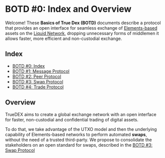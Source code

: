 # BOTD #0: Index and Overview


Welcome! These **Basics of True Dex (BOTD)** documents
describe a protocol that provides an open interface for seamless exchange of [Elements-based](https://elementsproject.org) assets on the [Liquid Network](https://liquid.net), dropping unnecessary forms of middlemen it allows faster, more efficient and non-custodial exchange.

## Index 

* [BOTD #0: Index](00-index.md)
* [BOTD #1: Message Protocol](01-message-protocol.md)
* [BOTD #2: Peer Protocol](02-peer-protocol.md)
* [BOTD #3: Swap Protocol](03-swap-protocol.md)
* [BOTD #4: Trade Protocol](04-trade-protocol.md)

## Overview 

TrueDEX aims to create a global exchange network with an open interface for faster, non-custodial and confidential trading of digital assets.

To do that, we take advantage of the UTXO model and then the underlying capability of Elements-based networks to perform automated **swaps**, without the need of a trusted third-party. We propose to consolidate the stakeholders on an open standard for swaps, described in the [BOTD #3: Swap Protocol](03-swap-protocol.md)
















